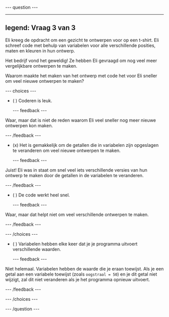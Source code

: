 
--- question ---

---
legend: Vraag 3 van 3
---

Eli kreeg de opdracht om een gezicht te ontwerpen voor op een t-shirt. Eli schreef code met behulp van variabelen voor alle verschillende posities, maten en kleuren in hun ontwerp.

Het bedrijf vond het geweldig! Ze hebben Eli gevraagd om nog veel meer vergelijkbare ontwerpen te maken.

Waarom maakte het maken van het ontwerp met code het voor Eli sneller om veel nieuwe ontwerpen te maken?

--- choices ---

- ( ) Coderen is leuk.

  --- feedback ---

Waar, maar dat is niet de reden waarom Eli veel sneller nog meer nieuwe ontwerpen kon maken.

  --- /feedback ---

- (x) Het is gemakkelijk om de getallen die in variabelen zijn opgeslagen te veranderen om veel nieuwe ontwerpen te maken.

  --- feedback ---

Juist! Eli was in staat om snel veel iets verschillende versies van hun ontwerp te maken door de getallen in de variabelen te veranderen.

  --- /feedback ---

- ( ) De code werkt heel snel.

  --- feedback ---

Waar, maar dat helpt niet om veel verschillende ontwerpen te maken.

  --- /feedback ---

--- /choices ---

- ( ) Variabelen hebben elke keer dat je je programma uitvoert verschillende waarden.

  --- feedback ---

Niet helemaal. Variabelen hebben de waarde die je eraan toewijst. Als je een getal aan een variabele toewijst (zoals `oogstraal = 50`) en je dit getal niet wijzigt, zal dit niet veranderen als je het programma opnieuw uitvoert.

  --- /feedback ---

--- /choices ---

--- /question ---
